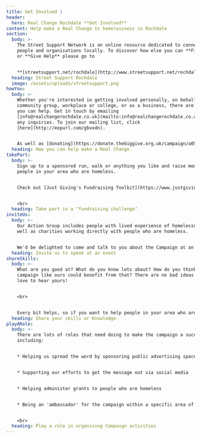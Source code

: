 ```yaml
---
title: Get Involved |
header:
  hero: Real Change Rochdale **Get Involved**
content: Help make a Real Change to homelessness in Rochdale
section:
  body: >-
    The Street Support Network is an online resource dedicated to connecting
    people and organisations locally. To discover how else you can **Find Help**
    or **Give Help** please go to 


    **[streetsupport.net/rochdale](http://www.streetsupport.net/rochdale)**
  heading: Street Support Rochdale
  image: /assets/uploads/streetsupport.png
howYou:
  body: >-
    Whether you're interested in getting involved personally, on behalf of your
    community group, workplace or college, or as a business, there are many ways
    you can help. Get in touch by emailing
    [info@realchangerochdale.co.uk](mailto:info@realchangerochdale.co.uk) with
    any inquiries. To join our mailing list, click
    [here](http://eepurl.com/gbvxdn).


    As well as [donating](https://donate.thebiggive.org.uk/campaign/a056900002CTiLOAA1) directly to the fund, you might also want to:
  heading: How you can help make a Real Change.
takePart:
  body: >-
    Sign up to a sponsored run, walk or anything you like and raise money for
    people in your area who are homeless.


    Check out [Just Giving's Fundraising Toolkit](https://www.justgiving.com/fundraising/tips/fundraising-page-toolkit) too, including Top 10 Tips and ideas for promoting your page.


    <br>
  heading: Take part in a "fundraising challenge"
inviteUs:
  body: >-
    Our Action Group includes people with lived experience of homelessness as
    well as charities working directly with people who are homeless. 


    We'd be delighted to come and talk to you about the Campaign at an event you are involved in organising, whether that's the weekly meeting at your church, a concert/cultural event, a conference your business in putting on or your sports team's AGM. 
  heading: Invite us to speak at an event
shareSkills:
  body: >-
    What are you good at? What do you know lots about? How do you think a
    campaign like ours could benefit from that? There are no bad ideas and we'd
    love to hear yours! 


    <br>


    Every bit helps, so if you want to help people in your area who are homeless, please [get in touch](mailto:info@realchangerochdale.co.uk) or [sign up to our mailing list](http://eepurl.com/gbvxdn) so we can keep you up to date.
  heading: Share your skills or Knowledge
playARole:
  body: >-
    There are lots of roles that need doing to make the campaign a success,
    including:


    * Helping us spread the word by sponsoring public advertising space (JC Decaux are matching any ads we can fund-raise for so we reach a bigger audience in your local area)


    * Supporting our efforts to get the message out via social media


    * Helping administer grants to people who are homeless


    * Being an 'ambassador' for the campaign within a specific area of the borough, or with particular networks such as colleges, churches or community groups.


    <br>
  heading: Play a role in organising Campaign activities
---
```

